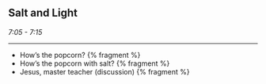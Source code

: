 ## Salt and Light 

_7:05 - 7:15_

--- 

* How’s the popcorn? {% fragment %}
* How’s the popcorn with salt? {% fragment %}
* Jesus, master teacher (discussion) {% fragment %}

